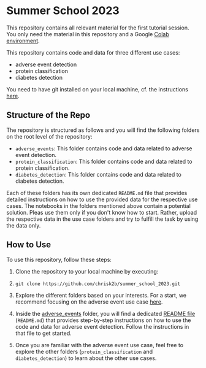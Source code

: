 # Summer School 2023
This repository contains all relevant material for the first tutorial session.
You only need the material in this repository and a Google [Colab environment](https://colab.research.google.com/).


This repository contains code and data for three different use cases: 

 - adverse event detection
 -   protein classification
 - diabetes detection

You need to have git installed on your local machine, cf. the instructions [here](https://git-scm.com/book/en/v2/Getting-Started-Installing-Git).

## Structure of the Repo

The repository is structured as follows and you will find the following folders on the root level of the repository:

- `adverse_events`: This folder contains code and data related to adverse event detection.
- `protein_classification`: This folder contains code and data related to protein classification.
- `diabetes_detection`: This folder contains code and data related to diabetes detection.

Each of these folders has its own dedicated `README.md` file that provides detailed instructions on how to use the provided data for the respective use cases.
The notebooks in the folders mentioned above contain a potential solution. Pleas use them only if you don't know how to start. Rather, upload the respective
data in the use case folders and try to fulfill the task by using the data only.

## How to Use

To use this repository, follow these steps:

1. Clone the repository to your local machine by executing:
2. ```git clone https://github.com/chrisk2b/summer_school_2023.git```
3. Explore the different folders based on your interests. For a start, we recommend focusing on the adverse event use case [here](https://github.com/chrisk2b/summer_school_2023/tree/main/adverse_events).
4. Inside the [adverse_events](https://github.com/chrisk2b/summer_school_2023/tree/main/adverse_events) folder, you will find a dedicated [README file](https://github.com/chrisk2b/summer_school_2023/blob/main/adverse_events/README.md) (`README.md`) that provides step-by-step instructions on how to use the code and data for adverse event detection. Follow the instructions in that file to get started.

4. Once you are familiar with the adverse event use case, feel free to explore the other folders (`protein_classification` and `diabetes_detection`) to learn about the other use cases. 